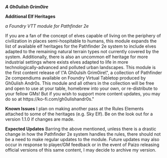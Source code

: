 <p style="margin:0;"><b><i>A Gh0ulish Grim0ire</i></b></p>
<p></p>
<p style="margin:0;"><b>Additional Elf Heritages</b></p>
<p></p>
<i>a Foundry VTT module for Pathfinder 2e</i>
<p></p>
If you are a fan of the concept of elves capable of living on the periphery of civilization in places semi-hospitable to humans, this module expands the list of available elf heritages for the Pathfinder 2e system to include elves adapted to the remaining natural terrain types not currently covered by the system. Additionally, there is also an uncommon elf heritage for more industrial settings where exists elves adapted to life in more technologically-advanced and polluted urban landscapes. This module is the first content release of \"A Gh0ulsih Grim0ire\", a collection of Pathfinder 2e compendiums available on Foundry Virtual Tabletop produced by Gh0ulish Andr0s. This module and all others in the collection will be free and open to use at your table, homebrew into your own, or re-distribute to your fellow GMs! But if you wish to support more content updates, you may do so at https://ko-fi.com/gh0ulishandr0s."
<p></p>
<b>Known Issues</b>
I plan on making another pass at the Rules Elements attached to some of the heritages (e.g. Sky Elf). Be on the look out for a version 1.1.0 if changes are made.
<p></p>
<b>Expected Updates</b>
Barring the above mentioned, unless there is a drastic change in how the Pathfinder 2e system handles the rules, there should not be a need to make regular updates to the module. Future updates may also occur in response to player/GM feedback or in the event of Paizo releasing official versions of this same content, I may decide to archive my version.
